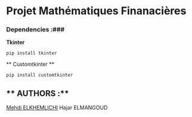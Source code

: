 # Projet Mathématiques Finanacières #
### Dependencies :###

**Tkinter**
```
pip install tkinter
```

** Customtkinter **
```
pip install customtkinter
```
## ** AUTHORS :** ##
[Mehdi ELKHEMLICHI](https://github.com/mehdielk11)
Hajar ELMANGOUD